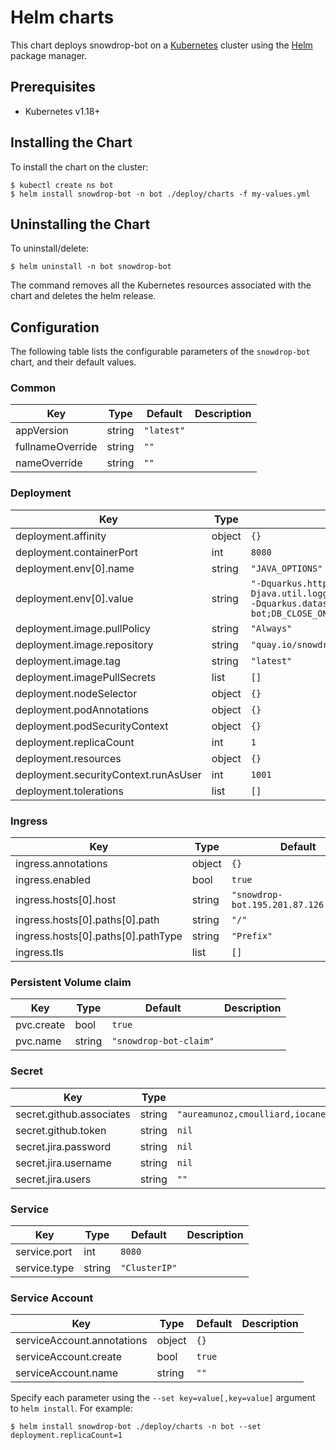 # Helm charts

This chart deploys snowdrop-bot on a [Kubernetes](http://kubernetes.io) cluster using the [Helm](https://helm.sh) package manager.

## Prerequisites

- Kubernetes v1.18+

## Installing the Chart

To install the chart on the cluster:

```console
$ kubectl create ns bot
$ helm install snowdrop-bot -n bot ./deploy/charts -f my-values.yml
```

## Uninstalling the Chart

To uninstall/delete:

```console
$ helm uninstall -n bot snowdrop-bot
```

The command removes all the Kubernetes resources associated with the chart and deletes the helm release.

## Configuration

The following table lists the configurable parameters of the `snowdrop-bot` chart, and their default values.

### Common
| Key | Type | Default | Description |
|-----|------|---------|-------------|
| appVersion | string | `"latest"` |  |
| fullnameOverride | string | `""` |  |
| nameOverride | string | `""` |  |

### Deployment
| Key | Type | Default | Description |
|-----|------|---------|-------------|
| deployment.affinity | object | `{}` |  |
| deployment.containerPort | int | `8080` |  |
| deployment.env[0].name | string | `"JAVA_OPTIONS"` |  |
| deployment.env[0].value | string | `"-Dquarkus.http.host=0.0.0.0 -Djava.util.logging.manager=org.jboss.logmanager.LogManager -Dquarkus.datasource.jdbc.url=jdbc:h2:file:/data/snowdrop-bot;DB_CLOSE_ON_EXIT=FALSE"` |  |
| deployment.image.pullPolicy | string | `"Always"` |  |
| deployment.image.repository | string | `"quay.io/snowdrop/snowdrop-bot"` |  |
| deployment.image.tag | string | `"latest"` |  |
| deployment.imagePullSecrets | list | `[]` |  |
| deployment.nodeSelector | object | `{}` |  |
| deployment.podAnnotations | object | `{}` |  |
| deployment.podSecurityContext | object | `{}` |  |
| deployment.replicaCount | int | `1` |  |
| deployment.resources | object | `{}` |  |
| deployment.securityContext.runAsUser | int | `1001` |  |
| deployment.tolerations | list | `[]` |  |

### Ingress
| Key | Type | Default | Description |
|-----|------|---------|-------------|
| ingress.annotations | object | `{}` |  |
| ingress.enabled | bool | `true` |  |
| ingress.hosts[0].host | string | `"snowdrop-bot.195.201.87.126.nip.io"` |  |
| ingress.hosts[0].paths[0].path | string | `"/"` |  |
| ingress.hosts[0].paths[0].pathType | string | `"Prefix"` |  |
| ingress.tls | list | `[]` |  |

### Persistent Volume claim
| Key | Type | Default | Description |
|-----|------|---------|-------------|
| pvc.create | bool | `true` |  |
| pvc.name | string | `"snowdrop-bot-claim"` |  |

### Secret
| Key | Type | Default | Description |
|-----|------|---------|-------------|
| secret.github.associates | string | `"aureamunoz,cmoulliard,iocanel,geoand,metacosm,gytis,jacobdotcosta,BarDweller"` |  |
| secret.github.token | string | `nil` |  |
| secret.jira.password | string | `nil` |  |
| secret.jira.username | string | `nil` |  |
| secret.jira.users | string | `""` |  |

### Service
| Key | Type | Default | Description |
|-----|------|---------|-------------|
| service.port | int | `8080` |  |
| service.type | string | `"ClusterIP"` |  |

### Service Account
| Key | Type | Default | Description |
|-----|------|---------|-------------|
| serviceAccount.annotations | object | `{}` |  |
| serviceAccount.create | bool | `true` |  |
| serviceAccount.name | string | `""` |  |

Specify each parameter using the `--set key=value[,key=value]` argument to `helm install`. For example:

```console
$ helm install snowdrop-bot ./deploy/charts -n bot --set deployment.replicaCount=1
```